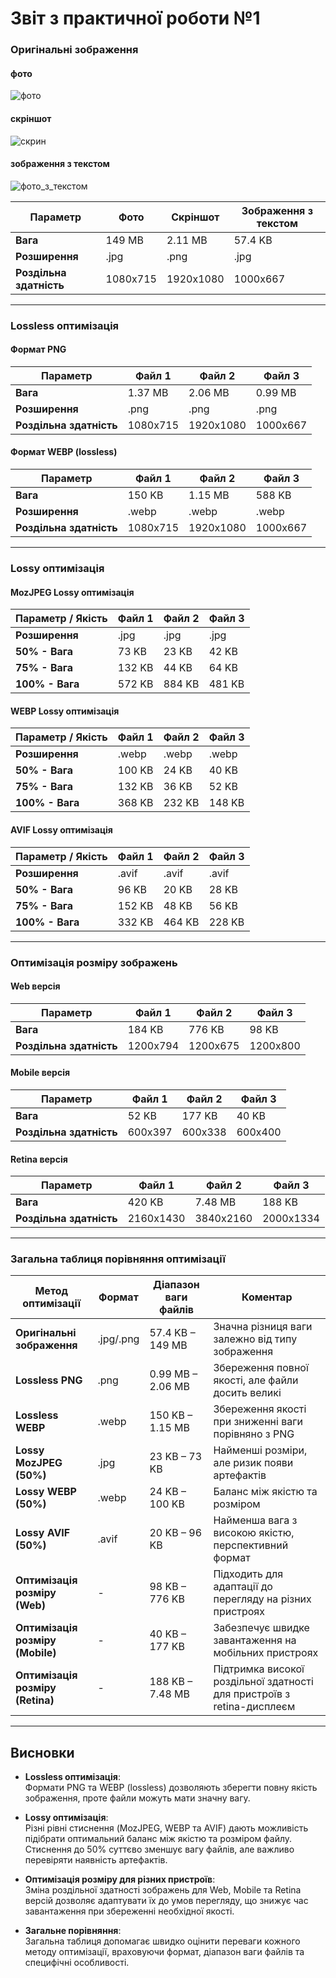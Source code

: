 # Звіт з практичної роботи №1

### Оригінальні зображення

#### фото
![фото](https://github.com/user-attachments/assets/a31d087b-945d-488c-a177-35d244f4cedf)

#### скріншот
![скрин](https://github.com/user-attachments/assets/5b34881a-9238-46e5-9b10-33337cf06175)

#### зображення з текстом
![фото_з_текстом](https://github.com/user-attachments/assets/5f7852d1-9fd0-46eb-98e2-5f1b168681ad)

| **Параметр**            | **Фото**  | **Скріншот** | **Зображення з текстом** |
|-------------------------|-----------|--------------|--------------------------|
| **Вага**                | 149 MB    | 2.11 MB      | 57.4 KB                  |
| **Розширення**          | .jpg      | .png         | .jpg                     |
| **Роздільна здатність** | 1080x715  | 1920x1080    | 1000x667                 |

---

### Lossless оптимізація

#### Формат PNG

| **Параметр**            | **Файл 1** | **Файл 2** | **Файл 3** |
|-------------------------|------------|------------|------------|
| **Вага**                | 1.37 MB   | 2.06 MB    | 0.99 MB    |
| **Розширення**          | .png      | .png       | .png       |
| **Роздільна здатність** | 1080x715  | 1920x1080  | 1000x667   |

#### Формат WEBP (lossless)

| **Параметр**            | **Файл 1** | **Файл 2** | **Файл 3** |
|-------------------------|------------|------------|------------|
| **Вага**                | 150 KB    | 1.15 MB    | 588 KB     |
| **Розширення**          | .webp     | .webp     | .webp     |
| **Роздільна здатність** | 1080x715  | 1920x1080  | 1000x667   |

---

### Lossy оптимізація

#### MozJPEG Lossy оптимізація

| **Параметр / Якість** | **Файл 1** | **Файл 2** | **Файл 3** |
|-----------------------|------------|------------|------------|
| **Розширення**        | .jpg      | .jpg      | .jpg      |
| **50% - Вага**        | 73 KB     | 23 KB     | 42 KB     |
| **75% - Вага**        | 132 KB    | 44 KB     | 64 KB     |
| **100% - Вага**       | 572 KB    | 884 KB    | 481 KB    |

#### WEBP Lossy оптимізація

| **Параметр / Якість** | **Файл 1** | **Файл 2** | **Файл 3** |
|-----------------------|------------|------------|------------|
| **Розширення**        | .webp     | .webp     | .webp     |
| **50% - Вага**        | 100 KB    | 24 KB     | 40 KB     |
| **75% - Вага**        | 132 KB    | 36 KB     | 52 KB     |
| **100% - Вага**       | 368 KB    | 232 KB    | 148 KB    |

#### AVIF Lossy оптимізація

| **Параметр / Якість** | **Файл 1** | **Файл 2** | **Файл 3** |
|-----------------------|------------|------------|------------|
| **Розширення**        | .avif     | .avif     | .avif     |
| **50% - Вага**        | 96 KB     | 20 KB     | 28 KB     |
| **75% - Вага**        | 152 KB    | 48 KB     | 56 KB     |
| **100% - Вага**       | 332 KB    | 464 KB    | 228 KB    |

---

### Оптимізація розміру зображень

#### Web версія

| **Параметр**            | **Файл 1** | **Файл 2** | **Файл 3** |
|-------------------------|------------|------------|------------|
| **Вага**                | 184 KB    | 776 KB     | 98 KB      |
| **Роздільна здатність** | 1200x794  | 1200x675   | 1200x800   |

#### Mobile версія

| **Параметр**            | **Файл 1** | **Файл 2** | **Файл 3** |
|-------------------------|------------|------------|------------|
| **Вага**                | 52 KB     | 177 KB     | 40 KB      |
| **Роздільна здатність** | 600x397   | 600x338   | 600x400    |

#### Retina версія

| **Параметр**            | **Файл 1** | **Файл 2** | **Файл 3** |
|-------------------------|------------|------------|------------|
| **Вага**                | 420 KB    | 7.48 MB    | 188 KB     |
| **Роздільна здатність** | 2160x1430 | 3840x2160  | 2000x1334  |

---

### Загальна таблиця порівняння оптимізації

| **Метод оптимізації**         | **Формат** | **Діапазон ваги файлів**         | **Коментар**                                                         |
|-------------------------------|------------|----------------------------------|----------------------------------------------------------------------|
| **Оригінальні зображення**    | .jpg/.png  | 57.4 KB – 149 MB                 | Значна різниця ваги залежно від типу зображення                      |
| **Lossless PNG**              | .png       | 0.99 MB – 2.06 MB                | Збереження повної якості, але файли досить великі                      |
| **Lossless WEBP**             | .webp      | 150 KB – 1.15 MB                 | Збереження якості при зниженні ваги порівняно з PNG                    |
| **Lossy MozJPEG (50%)**       | .jpg       | 23 KB – 73 KB                    | Найменші розміри, але ризик появи артефактів                           |
| **Lossy WEBP (50%)**          | .webp      | 24 KB – 100 KB                   | Баланс між якістю та розміром                                        |
| **Lossy AVIF (50%)**          | .avif      | 20 KB – 96 KB                    | Найменша вага з високою якістю, перспективний формат                   |
| **Оптимізація розміру (Web)** | -          | 98 KB – 776 KB                   | Підходить для адаптації до перегляду на різних пристроях               |
| **Оптимізація розміру (Mobile)** | -       | 40 KB – 177 KB                   | Забезпечує швидке завантаження на мобільних пристроях                   |
| **Оптимізація розміру (Retina)** | -       | 188 KB – 7.48 MB                 | Підтримка високої роздільної здатності для пристроїв з retina-дисплеєм  |

---

## Висновки

- **Lossless оптимізація**:  
  Формати PNG та WEBP (lossless) дозволяють зберегти повну якість зображення, проте файли можуть мати значну вагу.

- **Lossy оптимізація**:  
  Різні рівні стиснення (MozJPEG, WEBP та AVIF) дають можливість підібрати оптимальний баланс між якістю та розміром файлу. Стиснення до 50% суттєво зменшує вагу файлів, але важливо перевіряти наявність артефактів.

- **Оптимізація розміру для різних пристроїв**:  
  Зміна роздільної здатності зображень для Web, Mobile та Retina версій дозволяє адаптувати їх до умов перегляду, що знижує час завантаження при збереженні необхідної якості.

- **Загальне порівняння**:  
  Загальна таблиця допомагає швидко оцінити переваги кожного методу оптимізації, враховуючи формат, діапазон ваги файлів та специфічні особливості.

